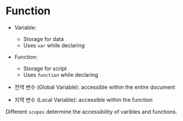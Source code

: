 # Function

- Variable:
    + Storage for data
    + Uses `var` while declaring

- Function:
    + Storage for script
    + Uses `function` while declaring

- 전역 변수 (Global Variable): accessible within the entire document
- 지역 변수 (Local Variable): accessible within the function

Different `scopes` determine the accessibility of varibles and functions.

